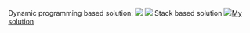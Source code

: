 Dynamic programming based solution:
![](https://assets.leetcode.com/users/images/dd176e47-8bdb-4ca6-a7ee-d438f92645ed_1676530025.2359507.jpeg)
![](https://assets.leetcode.com/users/images/b3795e6a-92c6-4a23-a677-e1741908efa2_1676530025.6862729.jpeg)
Stack based solution
![](https://assets.leetcode.com/users/images/baaebff1-e6cf-4c8e-8b32-da3fb65d5400_1676530025.6647792.jpeg)
​
[My solution](https://leetcode.com/problems/trapping-rain-water/discuss/3192269/C++-solution-with-explaination-handwritten)
​